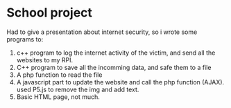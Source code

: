 # School project

Had to give a presentation about internet security, so i wrote some programs to:
1) c++ program to log the internet activity of the victim, and send all the websites to my RPI.
2) C++ program to save all the incomming data, and safe them to a file
3) A php function to read the file
4) A javascript part to update the website and call the php function (AJAX). used P5.js to remove the img and add text.
5) Basic HTML page, not much. 

